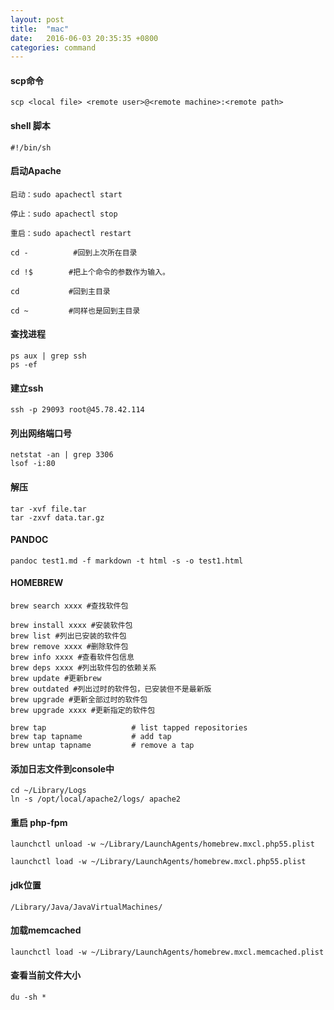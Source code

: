 ```yaml
---
layout: post
title:  "mac"
date:   2016-06-03 20:35:35 +0800
categories: command
---
```


#### scp命令

```
scp <local file> <remote user>@<remote machine>:<remote path>
```

#### shell 脚本

```
#!/bin/sh
```

#### 启动Apache

```
启动：sudo apachectl start

停止：sudo apachectl stop

重启：sudo apachectl restart
```

```
cd -          #回到上次所在目录

cd !$        #把上个命令的参数作为输入。

cd           #回到主目录

cd ~         #同样也是回到主目录
```

#### 查找进程

```
ps aux | grep ssh
ps -ef
```

#### 建立ssh

```
ssh -p 29093 root@45.78.42.114
```

#### 列出网络端口号

```
netstat -an | grep 3306
lsof -i:80
```

#### 解压

```
tar -xvf file.tar
tar -zxvf data.tar.gz
```

#### PANDOC

```
pandoc test1.md -f markdown -t html -s -o test1.html
```

#### HOMEBREW

```
brew search xxxx #查找软件包

brew install xxxx #安装软件包
brew list #列出已安装的软件包
brew remove xxxx #删除软件包
brew info xxxx #查看软件包信息
brew deps xxxx #列出软件包的依赖关系
brew update #更新brew
brew outdated #列出过时的软件包，已安装但不是最新版
brew upgrade #更新全部过时的软件包
brew upgrade xxxx #更新指定的软件包

brew tap                   # list tapped repositories
brew tap tapname           # add tap
brew untap tapname         # remove a tap
```

#### 添加日志文件到console中

```
cd ~/Library/Logs
ln -s /opt/local/apache2/logs/ apache2
```

#### 重启 php-fpm

```
launchctl unload -w ~/Library/LaunchAgents/homebrew.mxcl.php55.plist

launchctl load -w ~/Library/LaunchAgents/homebrew.mxcl.php55.plist
```

#### jdk位置

```
/Library/Java/JavaVirtualMachines/
```

#### 加载memcached

```
launchctl load -w ~/Library/LaunchAgents/homebrew.mxcl.memcached.plist
```

#### 查看当前文件大小

```
du -sh *
```